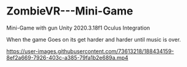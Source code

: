 # ZombieVR---Mini-Game
Mini-Game with gun
Unity 2020.3.18f1
Oculus Integration

When the game Goes on its get harder and harder until music is over.

https://user-images.githubusercontent.com/73613218/188434159-8ef2a669-7926-403c-a385-79fa1b2e689a.mp4

